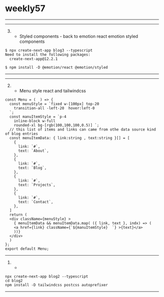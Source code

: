 # weekly57


-------

-------
3. - Styled components - back to emotion react emotion styled components
   
```tsx
$ npx create-next-app blog3 --typescript
Need to install the following packages:
  create-next-app@12.2.1

$ npm install -D @emotion/react @emotion/styled

```


--------
--------
2. - Menu style react and tailwindcss

```tsx
const Menu = (  ) => {
  const menuStyle = `fixed w-[100px] top-20
    transition-all -left-20  hover:left-0
  `;
  const manuItemStyle = `p-4 
    inline-block w-full
    rounded-xl bg-[rgb(100,100,100,0.5)] `;
  // this list of items and links can came from othe data source kind of blog entries
  const menuItemData: { link:string , text:string }[] = [
    {
      link: `#`,
      text: `About`,
    },
    {
      link: `#`,
      text: `Blog`,
    },
    {
      link: `#`,
      text: `Projects`,
    },
    {
      link: `#`,
      text: `Contact`,
    },
  ]
  return (
  <div className={menuStyle} >
    { menuItemData && menuItemData.map( ({ link, text }, indx) => (
    <a href={link} className={`${manuItemStyle}  `} >{text}</a>
    ))}
  </div>
  )
};
export default Menu;
```

------
1. - 

```
npx create-next-app blog2 --typescript 
cd blog2
npm install -D tailwindcss postcss autoprefixer

```

------
